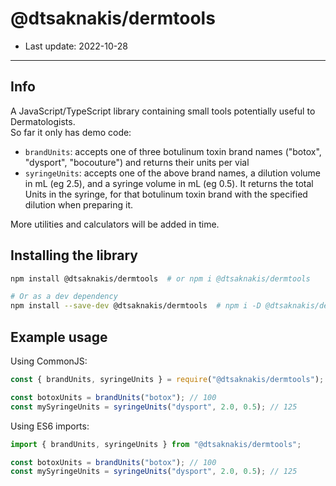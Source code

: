 # \@dtsaknakis/dermtools

- Last update: 2022-10-28

---

## Info

A JavaScript/TypeScript library containing small tools potentially 
useful to Dermatologists.  
So far it only has demo code:  

- `brandUnits`: accepts one of three botulinum toxin brand names 
  ("botox", "dysport", "bocouture") and returns their units per vial  
- `syringeUnits`: accepts one of the above brand names, a dilution 
  volume in mL (eg 2.5), and a syringe volume in mL (eg 0.5). It returns 
  the total Units in the syringe, for that botulinum toxin brand with 
  the specified dilution when preparing it.  

More utilities and calculators will be added in time.  

## Installing the library

```zsh
npm install @dtsaknakis/dermtools  # or npm i @dtsaknakis/dermtools

# Or as a dev dependency
npm install --save-dev @dtsaknakis/dermtools  # npm i -D @dtsaknakis/dermtools
```

## Example usage

Using CommonJS:

```js
const { brandUnits, syringeUnits } = require("@dtsaknakis/dermtools");

const botoxUnits = brandUnits("botox"); // 100
const mySyringeUnits = syringeUnits("dysport", 2.0, 0.5); // 125
```

Using ES6 imports:

```js
import { brandUnits, syringeUnits } from "@dtsaknakis/dermtools";

const botoxUnits = brandUnits("botox"); // 100
const mySyringeUnits = syringeUnits("dysport", 2.0, 0.5); // 125
```

